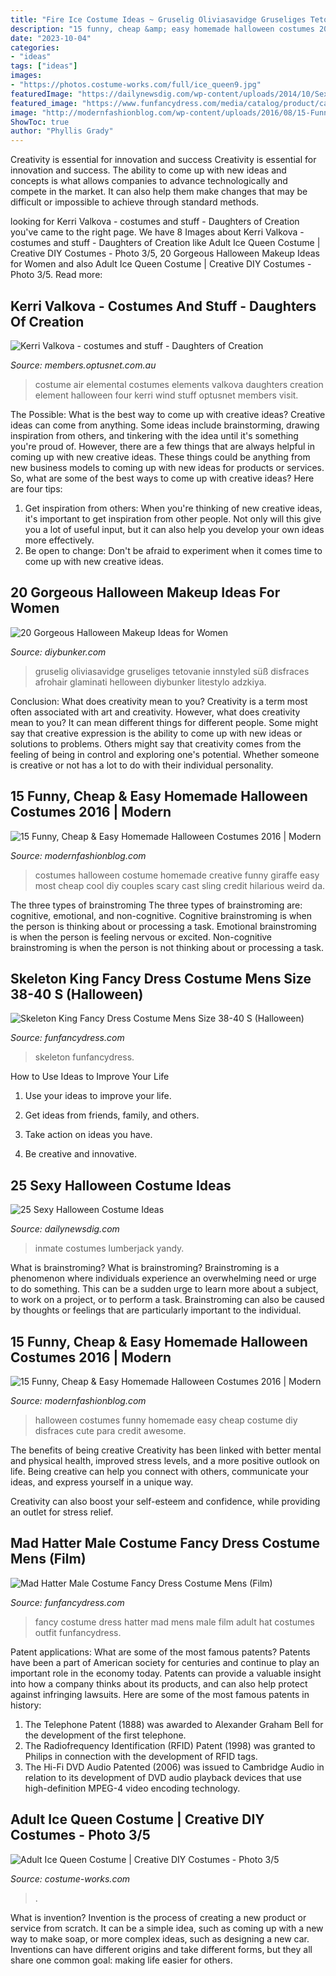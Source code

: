 ```yaml
---
title: "Fire Ice Costume Ideas ~ Gruselig Oliviasavidge Gruseliges Tetovanie Innstyled Süß Disfraces Afrohair Glaminati Helloween Diybunker Litestylo Adzkiya"
description: "15 funny, cheap &amp; easy homemade halloween costumes 2016"
date: "2023-10-04"
categories:
- "ideas"
tags: ["ideas"]
images:
- "https://photos.costume-works.com/full/ice_queen9.jpg"
featuredImage: "https://dailynewsdig.com/wp-content/uploads/2014/10/Sexy-Locked-Up-Inmate-Costume.jpg"
featured_image: "https://www.funfancydress.com/media/catalog/product/cache/1/image/1200x/040ec09b1e35df139433887a97daa66f/F/U/FUN2639.jpg"
image: "http://modernfashionblog.com/wp-content/uploads/2016/08/15-Funny-Cheap-Easy-Homemade-Halloween-Costumes-2016-12.jpg"
ShowToc: true
author: "Phyllis Grady"
---
```



Creativity is essential for innovation and success
Creativity is essential for innovation and success. The ability to come up with new ideas and concepts is what allows companies to advance technologically and compete in the market. It can also help them make changes that may be difficult or impossible to achieve through standard methods.

	

		
looking for Kerri Valkova - costumes and stuff - Daughters of Creation you've came to the right page. We have 8 Images about Kerri Valkova - costumes and stuff - Daughters of Creation like Adult Ice Queen Costume | Creative DIY Costumes - Photo 3/5, 20 Gorgeous Halloween Makeup Ideas for Women and also Adult Ice Queen Costume | Creative DIY Costumes - Photo 3/5. Read more:
		
    
## Kerri Valkova - Costumes And Stuff - Daughters Of Creation

<img loading=lazy src="http://members.optusnet.com.au/valkova/img/costume/08_a.jpg" onerror="this.onerror=null;this.src='https://tse4.mm.bing.net/th?id=OIP.bXxfpr5_MAZvGl1RwwI3aQAAAA&amp;pid=15.1';" alt="Kerri Valkova - costumes and stuff - Daughters of Creation">

_Source: members.optusnet.com.au_

>costume air elemental costumes elements valkova daughters creation element halloween four kerri wind stuff optusnet members visit. 

	

The Possible: What is the best way to come up with creative ideas?
Creative ideas can come from anything. Some ideas include brainstorming, drawing inspiration from others, and tinkering with the idea until it's something you're proud of. However, there are a few things that are always helpful in coming up with new creative ideas. These things could be anything from new business models to coming up with new ideas for products or services. So, what are some of the best ways to come up with creative ideas? Here are four tips: 
1) Get inspiration from others: When you're thinking of new creative ideas, it's important to get inspiration from other people. Not only will this give you a lot of useful input, but it can also help you develop your own ideas more effectively. 
2) Be open to change: Don't be afraid to experiment when it comes time to come up with new creative ideas.

    
## 20 Gorgeous Halloween Makeup Ideas For Women

<img loading=lazy src="http://www.diybunker.com/wp-content/uploads/2019/10/HalloweenMakeup7.jpg" onerror="this.onerror=null;this.src='https://tse1.mm.bing.net/th?id=OIP.Pk9AFfgI_ahQF7n2Gv2_nwHaLG&amp;pid=15.1';" alt="20 Gorgeous Halloween Makeup Ideas for Women">

_Source: diybunker.com_

>gruselig oliviasavidge gruseliges tetovanie innstyled süß disfraces afrohair glaminati helloween diybunker litestylo adzkiya. 

	

Conclusion: What does creativity mean to you?
Creativity is a term most often associated with art and creativity. However, what does creativity mean to you? It can mean different things for different people. Some might say that creative expression is the ability to come up with new ideas or solutions to problems. Others might say that creativity comes from the feeling of being in control and exploring one's potential. Whether someone is creative or not has a lot to do with their individual personality.

    
## 15 Funny, Cheap &amp; Easy Homemade Halloween Costumes 2016 | Modern

<img loading=lazy src="http://modernfashionblog.com/wp-content/uploads/2016/08/15-Funny-Cheap-Easy-Homemade-Halloween-Costumes-2016-12.jpg" onerror="this.onerror=null;this.src='https://tse2.mm.bing.net/th?id=OIP.QocpSF396rEjlA6TWRQmiQHaHl&amp;pid=15.1';" alt="15 Funny, Cheap &amp; Easy Homemade Halloween Costumes 2016 | Modern">

_Source: modernfashionblog.com_

>costumes halloween costume homemade creative funny giraffe easy most cheap cool diy couples scary cast sling credit hilarious weird da. 

	

The three types of brainstroming
The three types of brainstroming are: cognitive, emotional, and non-cognitive. Cognitive brainstroming is when the person is thinking about or processing a task. Emotional brainstroming is when the person is feeling nervous or excited. Non-cognitive brainstroming is when the person is not thinking about or processing a task.

    
## Skeleton King Fancy Dress Costume Mens Size 38-40 S (Halloween)

<img loading=lazy src="https://www.funfancydress.com/media/catalog/product/cache/1/image/1200x/040ec09b1e35df139433887a97daa66f/S/M/SMF33219.jpg" onerror="this.onerror=null;this.src='https://tse2.mm.bing.net/th?id=OIP.aZVledV4SUmm6K_8dAUsDwHaNt&amp;pid=15.1';" alt="Skeleton King Fancy Dress Costume Mens Size 38-40 S (Halloween)">

_Source: funfancydress.com_

>skeleton funfancydress. 

	

How to Use Ideas to Improve Your Life
1. Use your ideas to improve your life.
2. Get ideas from friends, family, and others.

3. Take action on ideas you have.

4. Be creative and innovative.

    
## 25 Sexy Halloween Costume Ideas

<img loading=lazy src="https://dailynewsdig.com/wp-content/uploads/2014/10/Sexy-Locked-Up-Inmate-Costume.jpg" onerror="this.onerror=null;this.src='https://tse4.mm.bing.net/th?id=OIP.pwc4QsNzpNYHmQyeuLDRiQHaNV&amp;pid=15.1';" alt="25 Sexy Halloween Costume Ideas">

_Source: dailynewsdig.com_

>inmate costumes lumberjack yandy. 

	

What is brainstroming?
What is brainstroming? Brainstroming is a phenomenon where individuals experience an overwhelming need or urge to do something. This can be a sudden urge to learn more about a subject, to work on a project, or to perform a task. Brainstroming can also be caused by thoughts or feelings that are particularly important to the individual.

    
## 15 Funny, Cheap &amp; Easy Homemade Halloween Costumes 2016 | Modern

<img loading=lazy src="http://modernfashionblog.com/wp-content/uploads/2016/08/15-Funny-Cheap-Easy-Homemade-Halloween-Costumes-2016-4.jpg" onerror="this.onerror=null;this.src='https://tse4.mm.bing.net/th?id=OIP.5hUZ3noANXpBm_5g9KWNIAHaOr&amp;pid=15.1';" alt="15 Funny, Cheap &amp; Easy Homemade Halloween Costumes 2016 | Modern">

_Source: modernfashionblog.com_

>halloween costumes funny homemade easy cheap costume diy disfraces cute para credit awesome. 

	

The benefits of being creative
Creativity has been linked with better mental and physical health, improved stress levels, and a more positive outlook on life.
Being creative can help you connect with others, communicate your ideas, and express yourself in a unique way.

Creativity can also boost your self-esteem and confidence, while providing an outlet for stress relief.

    
## Mad Hatter Male Costume Fancy Dress Costume Mens (Film)

<img loading=lazy src="https://www.funfancydress.com/media/catalog/product/cache/1/image/1200x/040ec09b1e35df139433887a97daa66f/F/U/FUN2639.jpg" onerror="this.onerror=null;this.src='https://tse4.mm.bing.net/th?id=OIP.wJP_YaPU14V2V3gE-Acs0AHaMG&amp;pid=15.1';" alt="Mad Hatter Male Costume Fancy Dress Costume Mens (Film)">

_Source: funfancydress.com_

>fancy costume dress hatter mad mens male film adult hat costumes outfit funfancydress. 

	

Patent applications: What are some of the most famous patents?
Patents have been a part of American society for centuries and continue to play an important role in the economy today. Patents can provide a valuable insight into how a company thinks about its products, and can also help protect against infringing lawsuits. Here are some of the most famous patents in history: 
1. The Telephone Patent (1888) was awarded to Alexander Graham Bell for the development of the first telephone. 
2. The Radiofrequency Identification (RFID) Patent (1998) was granted to Philips in connection with the development of RFID tags. 
3. The Hi-Fi DVD Audio Patented (2006) was issued to Cambridge Audio in relation to its development of DVD audio playback devices that use high-definition MPEG-4 video encoding technology. 

    
## Adult Ice Queen Costume | Creative DIY Costumes - Photo 3/5

<img loading=lazy src="https://photos.costume-works.com/full/ice_queen9.jpg" onerror="this.onerror=null;this.src='https://tse4.mm.bing.net/th?id=OIP.-ydEYTuYFCOzxn18MEDrPwHaLH&amp;pid=15.1';" alt="Adult Ice Queen Costume | Creative DIY Costumes - Photo 3/5">

_Source: costume-works.com_

>. 

	

What is invention?
Invention is the process of creating a new product or service from scratch. It can be a simple idea, such as coming up with a new way to make soap, or more complex ideas, such as designing a new car. Inventions can have different origins and take different forms, but they all share one common goal: making life easier for others.

